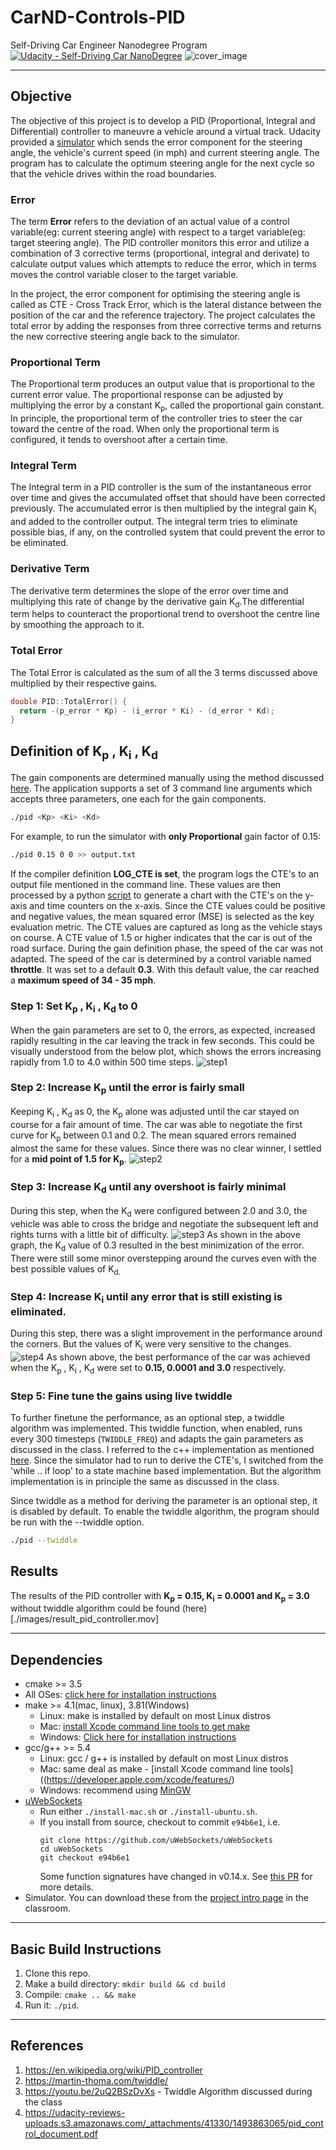 # CarND-Controls-PID
Self-Driving Car Engineer Nanodegree Program
[![Udacity - Self-Driving Car NanoDegree](https://s3.amazonaws.com/udacity-sdc/github/shield-carnd.svg)](http://www.udacity.com/drive)
![cover_image](./images/result_pid_controller.gif)

[//]: # (Image References)

[image1]: ./images/plot_cte_step1.jpg "Gain selection - Step 1"
[image2]: ./images/plot_cte_step2.jpg "Gain selection - Step 2"
[image3]: ./images/plot_cte_step3.jpg "Gain selection - Step 3"
[image4]: ./images/plot_cte_step4.jpg "Gain selection - Step 4"

---
## Objective
The objective of this project is to develop a PID (Proportional, Integral and Differential) controller to maneuvre a vehicle around a virtual track. Udacity provided a [simulator](https://github.com/udacity/self-driving-car-sim/releases) which sends the error component for the steering angle, the vehicle's current speed (in mph) and current steering angle. The program has to calculate the optimum steering angle for the next cycle so that the vehicle drives within the road boundaries.

### Error
The term **Error** refers to the deviation of an actual value of a control variable(eg: current steering angle) with respect to a target variable(eg: target steering angle). The PID controller monitors this error and utilize a combination of 3 corrective terms (proportional, integral and derivate) to calculate output values which attempts to reduce the error, which in terms moves the control variable closer to the target variable.

In the project, the error component for optimising the steering angle is called as CTE - Cross Track Error, which is the lateral distance between the position of the car and the reference trajectory. The project calculates the total error by adding the responses from three corrective terms and returns the new corrective steering angle back to the simulator.

### Proportional Term
The Proportional term produces an output value that is proportional to the current error value. The proportional response can be adjusted by multiplying the error by a constant K<sub>p</sub>, called the proportional gain constant. In principle, the proportional term of the controller tries to steer the car toward the centre of the road. When only the proportional term is configured, it tends to overshoot after a certain time.

### Integral Term
The Integral term in a PID controller is the sum of the instantaneous error over time and gives the accumulated offset that should have been corrected previously. The accumulated error is then multiplied by the integral gain K<sub>i</sub> and added to the controller output. The integral term tries to eliminate possible bias, if any, on the controlled system that could prevent the error to be eliminated.

### Derivative Term
The derivative term determines the slope of the error over time and multiplying this rate of change by the derivative gain K<sub>d</sub>.The differential term helps to counteract the proportional trend to overshoot the centre line by smoothing the approach to it.

### Total Error
The Total Error is calculated as the sum of all the 3 terms discussed above multiplied by their respective gains.

```c++
double PID::TotalError() {
  return -(p_error * Kp) - (i_error * Ki) - (d_error * Kd);  
}
```
## Definition of K<sub>p</sub> , K<sub>i</sub> , K<sub>d</sub>
The gain components are determined manually using the method discussed [here](https://udacity-reviews-uploads.s3.amazonaws.com/_attachments/41330/1493863065/pid_control_document.pdf). The application supports a set of 3 command line arguments which accepts three parameters, one each for the gain components.

```sh
./pid <Kp> <Ki> <Kd>
```
For example, to run the simulator with **only Proportional** gain factor of 0.15:
```sh
./pid 0.15 0 0 >> output.txt
```
If the compiler definition **LOG_CTE is set**, the program logs the CTE's to an output file mentioned in the command line. These values are then processed by a python [script](./plotter.py) to generate a chart with the CTE's on the y-axis and time counters on the x-axis. Since the CTE values could be positive and negative values, the mean squared error (MSE) is selected as the key evaluation metric. The CTE values are captured as long as the vehicle stays on course. A CTE value of 1.5 or higher indicates that the car is out of the road surface. During the gain definition phase, the speed of the car was not adapted. The speed of the car is determined by a control variable named **throttle**. It was set to a default **0.3**. With this default value, the car reached a **maximum speed of 34 - 35 mph**.

### Step 1: Set K<sub>p</sub> , K<sub>i</sub> , K<sub>d</sub> to 0
When the gain parameters are set to 0, the errors, as expected, increased rapidly resulting in the car leaving the track in few seconds. This could be visually understood from the below plot, which shows the errors increasing rapidly from 1.0 to 4.0 within 500 time steps.
![step1][image1]

### Step 2: Increase K<sub>p</sub> until the error is fairly small
Keeping K<sub>i</sub> , K<sub>d</sub> as 0, the K<sub>p</sub> alone was adjusted until the car stayed on course for a fair amount of time. The car was able to negotiate the first curve for K<sub>p</sub> between 0.1 and 0.2. The mean squared errors remained almost the same for these values. Since there was no clear winner, I settled for a **mid point of 1.5 for K<sub>p</sub>**.
![step2][image2]

### Step 3: Increase K<sub>d</sub> until any overshoot is fairly minimal
During this step, when the K<sub>d</sub> were configured between 2.0 and 3.0, the vehicle was able to cross the bridge and negotiate the subsequent left and rights turns with a little bit of difficulty.
![step3][image3]
As shown in the above graph, the K<sub>d</sub> value of 0.3 resulted in the best minimization of the error. There were still some minor overstepping around the curves even with the best possible values of K<sub>d.

### Step 4: Increase K<sub>i</sub> until any error that is still existing is eliminated.
During this step, there was a slight improvement in the performance around the corners. But the values of K<sub>i</sub> were very sensitive to the changes.
![step4][image4]
As shown above, the best performance of the car was achieved when the K<sub>p</sub> , K<sub>i</sub> , K<sub>d</sub> were set to **0.15, 0.0001 and 3.0** respectively.

### Step 5: Fine tune the gains using live twiddle
To further finetune the performance, as an optional step, a twiddle algorithm was implemented. This twiddle function, when enabled, runs every 300 timesteps (`TWIDDLE_FREQ`) and adapts the gain parameters as discussed in the class. I referred to the c++ implementation as mentioned [here](https://martin-thoma.com/twiddle/). Since the simulator had to run to derive the CTE's, I switched from the 'while .. if loop' to a state machine based implementation. But the algorithm implementation is in principle  the same as discussed in the class.

Since twiddle as a method for deriving the parameter is an optional step, it is disabled by default. To enable the twiddle algorithm, the program should be run with the --twiddle option.
```sh
./pid --twiddle
```

## Results
The results of the PID controller with **K<sub>p</sub> = 0.15, K<sub>i</sub> = 0.0001 and K<sub>p</sub> = 3.0** without twiddle algorithm could be found (here)[./images/result_pid_controller.mov]

---
## Dependencies

* cmake >= 3.5  
 * All OSes: [click here for installation instructions](https://cmake.org/install/)
* make >= 4.1(mac, linux), 3.81(Windows)
  * Linux: make is installed by default on most Linux distros
  * Mac: [install Xcode command line tools to get make](https://developer.apple.com/xcode/features/)
  * Windows: [Click here for installation instructions](http://gnuwin32.sourceforge.net/packages/make.htm)
* gcc/g++ >= 5.4
  * Linux: gcc / g++ is installed by default on most Linux distros
  * Mac: same deal as make - [install Xcode command line tools]((https://developer.apple.com/xcode/features/)
  * Windows: recommend using [MinGW](http://www.mingw.org/)
* [uWebSockets](https://github.com/uWebSockets/uWebSockets)
  * Run either `./install-mac.sh` or `./install-ubuntu.sh`.
  * If you install from source, checkout to commit `e94b6e1`, i.e.
    ```
    git clone https://github.com/uWebSockets/uWebSockets
    cd uWebSockets
    git checkout e94b6e1
    ```
    Some function signatures have changed in v0.14.x. See [this PR](https://github.com/udacity/CarND-MPC-Project/pull/3) for more details.
* Simulator. You can download these from the [project intro page](https://github.com/udacity/self-driving-car-sim/releases) in the classroom.

---
## Basic Build Instructions

1. Clone this repo.
2. Make a build directory: `mkdir build && cd build`
3. Compile: `cmake .. && make`
4. Run it: `./pid`.
---

## References
1. https://en.wikipedia.org/wiki/PID_controller
2. https://martin-thoma.com/twiddle/
3. https://youtu.be/2uQ2BSzDvXs - Twiddle Algorithm discussed during the class
4. https://udacity-reviews-uploads.s3.amazonaws.com/_attachments/41330/1493863065/pid_control_document.pdf
